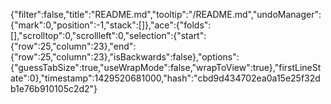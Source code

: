 {"filter":false,"title":"README.md","tooltip":"/README.md","undoManager":{"mark":0,"position":-1,"stack":[]},"ace":{"folds":[],"scrolltop":0,"scrollleft":0,"selection":{"start":{"row":25,"column":23},"end":{"row":25,"column":23},"isBackwards":false},"options":{"guessTabSize":true,"useWrapMode":false,"wrapToView":true},"firstLineState":0},"timestamp":1429520681000,"hash":"cbd9d434702ea0a15e25f32db1e76b910105c2d2"}